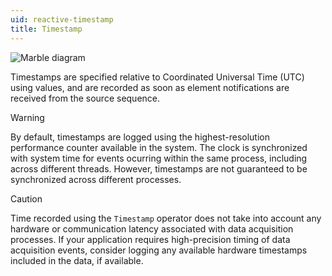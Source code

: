 ```yaml
---
uid: reactive-timestamp
title: Timestamp
---
```


![Marble diagram](~/images/reactive-timestamp.svg)

Timestamps are specified relative to Coordinated Universal Time (UTC) using <xref href="System.DateTimeOffset"/> values, and are recorded as soon as element notifications are received from the source sequence.

> [!Warning]
> By default, timestamps are logged using the highest-resolution performance counter available in the system. The clock is synchronized with system time for events ocurring within the same process, including across different threads. However, timestamps are not guaranteed to be synchronized across different processes.

> [!Caution]
> Time recorded using the `Timestamp` operator does not take into account any hardware or communication latency associated with data acquisition processes. If your application requires high-precision timing of data acquisition events, consider logging any available hardware timestamps included in the data, if available.
